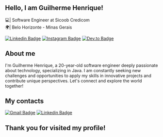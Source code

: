 ## Hello, I am Guilherme Henrique!  
💻| Software Engineer at Sicoob Credicom  
🌍| Belo Horizonte - Minas Gerais

[![Linkedin Badge](https://img.shields.io/badge/LinkedIn-0077B5?style=for-the-badge&logo=linkedin&logoColor=white&link=https://www.linkedin.com/in/ghenriquec/)](https://www.linkedin.com/in/ghenriquec/)
[![Instagram Badge](https://img.shields.io/badge/Instagram-E4405F?style=for-the-badge&logo=instagram&logoColor=white)](https://www.instagram.com/guihenc_/)
[![Dev.to Badge](https://img.shields.io/badge/dev.to-0A0A0A?style=for-the-badge&logo=devdotto&logoColor=white)](https://dev.to/ghenriquec)

## About me  
I'm Guilherme Henrique, a 20-year-old software engineer deeply passionate about technology, specializing in Java. I am constantly seeking new challenges and opportunities to apply my skills in innovative projects and contribute unique perspectives. Let's connect and explore the world together!

## My contacts  
[![Gmail Badge](https://img.shields.io/badge/Gmail-D14836?style=for-the-badge&logo=gmail&logoColor=black)](mailto:ghenriquecoelhosantos@gmail.com?subject=Hello)
[![Linkedin Badge](https://img.shields.io/badge/LinkedIn-0077B5?style=for-the-badge&logo=linkedin&logoColor=black&link=https://www.linkedin.com/in/ghenriquec/)](https://www.linkedin.com/in/ghenriquec/)

## Thank you for visited my profile!
